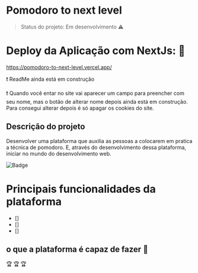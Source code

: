 # Pomodoro to next level


> Status do projeto: Em desenvolvimento :warning:

# Deploy da Aplicação com NextJs: :dash:

https://pomodoro-to-next-level.vercel.app/

:heavy_exclamation_mark: ReadMe ainda está em construção


:heavy_exclamation_mark: Quando você entar no site vai aparecer um campo para preencher com seu nome, mas o botão de alterar nome depois ainda está em construção. Para consegui alterar depois é só apagar os cookies do site.

## Descrição do projeto
<p aling="justify"> 
Desenvolver uma plataforma que auxilia as pessoas a colocarem em pratica a técnica de pomodoro. 
E, através do desenvolvimento dessa plataforma, iniciar no mundo do desenvolvimento web.
</p>

![Badge](https://img.shields.io/static/v1?label=email&message=mateusguerreiro11@hotmail.com&color=blue&style=for-the-badge&logo=EMAIL)


# Principais funcionalidades da plataforma

- []
- []
- []


## o que a plataforma é capaz de fazer :checkered_flag:

:trophy: 
:trophy:
:trophy:




## 
